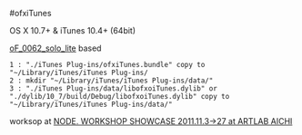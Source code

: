 #ofxiTunes

OS X 10.7+ & iTunes 10.4+ (64bit)

[oF_0062_solo_lite](http://forum.openframeworks.cc/index.php?topic=5170.0) based

	1 : "./iTunes Plug-ins/ofxiTunes.bundle" copy to "~/Library/iTunes/iTunes Plug-ins/
	2 : mkdir "~/Library/iTunes/iTunes Plug-ins/data/"
	3 : "./iTunes Plug-ins/data/libofxoiTunes.dylib" or "./dylib/10_7/build/Debug/libofxoiTunes.dylib" copy to "~/Library/iTunes/iTunes Plug-ins/data/"

<p>worksop at <a href="http://www.node-lab.org/?p=14">NODE. WORKSHOP SHOWCASE 2011.11.3→27 at ARTLAB AICHI</a></p><br/>

